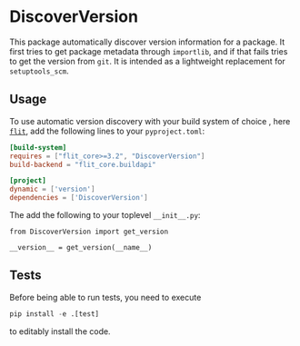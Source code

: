 # DiscoverVersion

This package automatically discover version information for a package. It
first tries to get package metadata through `importlib`, and if that fails
tries to get the version from `git`. It is intended as a lightweight replacement for
`setuptools_scm`.

## Usage

To use automatic version discovery with your build system of choice
, here [`flit`](https://flit.pypa.io/), add the following lines to your
`pyproject.toml`:

```toml
[build-system]
requires = ["flit_core>=3.2", "DiscoverVersion"]
build-backend = "flit_core.buildapi"

[project]
dynamic = ['version']
dependencies = ['DiscoverVersion']
```

The add the following to your toplevel `__init__.py`:

```python3
from DiscoverVersion import get_version

__version__ = get_version(__name__)
```

## Tests

Before being able to run tests, you need to execute
```python
pip install -e .[test] 
```
to editably install the code.